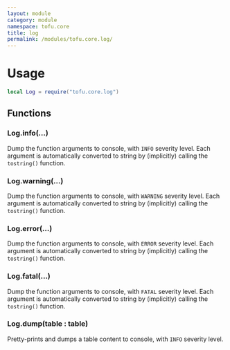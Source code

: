 ```yaml
---
layout: module
category: module
namespace: tofu.core
title: log
permalink: /modules/tofu.core.log/
---
```

# Usage

```lua
local Log = require("tofu.core.log")
```

## Functions

### Log.**info**(...)

Dump the function arguments to console, with `INFO` severity level. Each argument is automatically converted
to string by (implicitly) calling the `tostring()` function.

### Log.**warning**(...)

Dump the function arguments to console, with `WARNING` severity level. Each argument is automatically converted
to string by (implicitly) calling the `tostring()` function.

### Log.**error**(...)

Dump the function arguments to console, with `ERROR` severity level. Each argument is automatically converted
to string by (implicitly) calling the `tostring()` function.

### Log.**fatal**(...)

Dump the function arguments to console, with `FATAL` severity level. Each argument is automatically converted
to string by (implicitly) calling the `tostring()` function.

### Log.**dump**(table : table)

Pretty-prints and dumps a table content to console, with `INFO` severity level.
